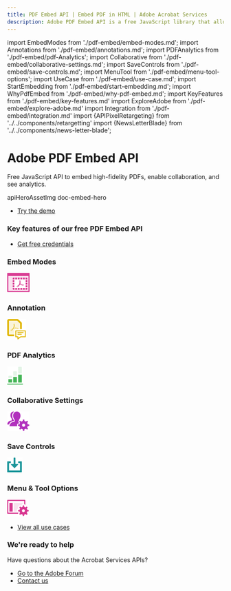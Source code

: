 ```yaml
---
title: PDF Embed API | Embed PDF in HTML | Adobe Acrobat Services
description: Adobe PDF Embed API is a free JavaScript library that allows you to quickly and easily embed PDFs in web applications with only a few lines of code. Learn more now.
---
```


import EmbedModes from './pdf-embed/embed-modes.md';
import Annotations from './pdf-embed/annotations.md';
import PDFAnalytics from './pdf-embed/pdf-Analytics';
import Collaborative from './pdf-embed/collaborative-settings.md';
import SaveControls from './pdf-embed/save-controls.md';
import MenuTool from './pdf-embed/menu-tool-options';
import UseCase from './pdf-embed/use-case.md';
import StartEmbedding from './pdf-embed/start-embedding.md';
import WhyPdfEmbed from './pdf-embed/why-pdf-embed.md';
import KeyFeatures from './pdf-embed/key-features.md'
import ExploreAdobe from './pdf-embed/explore-adobe.md'
import Integration from './pdf-embed/integration.md'
import {APIPixelRetargeting} from '../../components/retargetting'
import {NewsLetterBlade} from '../../components/news-letter-blade';

<Hero slots="heading, text, assetsImg, buttons" customLayout variant="fullwidth" className="herobgImage Hero-Banner"/>

# Adobe PDF Embed API

Free JavaScript API to embed high-fidelity PDFs, enable collaboration, and see analytics.

apiHeroAssetImg doc-embed-hero

- [Try the demo](https://documentservices.adobe.com/view-sdk-demo/index.html)

<WrapperComponent slots="content" theme="light" className="WhyPdfEmbed"/>

<WhyPdfEmbed />

<DCSummaryBlock slots="heading, buttons"  background="rgb(31, 42, 73)" buttonPositionRight variantsTypePrimary='secondary' variantStyleFill='outline'  className="embed-key-features"/>

### Key features of our free PDF Embed API

- [Get free credentials](https://documentservices.adobe.com/dc-integration-creation-app-cdn/main.html?api=pdf-embed-api)

<TabsBlock orientation="vertical" slots="heading, image, content"  repeat="6" theme="dark"  className='bgBlue code-block-0 embed-key-features embed-key-features-code-block tabBlockAlign' />

### Embed Modes

![EMPTY_ALT](../images/embed.svg)

<EmbedModes />

### Annotation

![EMPTY_ALT](../images/annotations.svg)

<Annotations />

### PDF Analytics

![EMPTY_ALT](../images/analytics-green.svg)

<PDFAnalytics />

### Collaborative Settings

![EMPTY_ALT](../images/collaborative_settings.svg)

<Collaborative />

### Save Controls

![EMPTY_ALT](../images/save_control.svg)

<SaveControls />

### Menu & Tool Options

![EMPTY_ALT](../images/menu_tool_options.svg)

<MenuTool />

<WrapperComponent slots="content" theme="lightest" className="integration-with-adobe"/>

<Integration />

<WrapperComponent slots="content" theme="light" className="start-modifying-pdf"/>

<StartEmbedding/>

<WrapperComponent slots="content" theme="lightest" className="Use-cases-for-PDF-services-API"/>

<UseCase />

<TextBlock slots="buttons" isCentered theme="lightest" className='padding-5 Use-cases-for-PDF-services-API'/>

- [View all use cases](/src/pages/use-cases/agreements-and-contracts/sales-proposals-and-contracts/)

<WrapperComponent slots="content" theme="light" className="other-Adobe-Document-Services-APIs"/>

<ExploreAdobe />

<NewsLetterBlade className="news-letter"/>

<DCSummaryBlock slots="heading, text, buttons" theme="lightest" background="white" className="How-to-get-started"/>

### We're ready to help

Have questions about the Acrobat Services APIs?

- [Go to the Adobe Forum](https://www.adobe.com/go/pdftoolsapi_forum)
- [Contact us](../pricing/contact.md)

<APIPixelRetargeting/>
